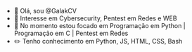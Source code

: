 - 👋 Olá, sou @GalakCV
- 👀 Interesse em Cybersecurity, Pentest em Redes e WEB
- 🌱 No momento estou focado em Programação em Python | Programação em C | Pentest em Redes
- ✏️ Tenho conhecimento em Python, JS, HTML, CSS, Bash

